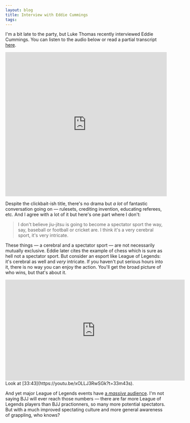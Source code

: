 ```yaml
---
layout: blog
title: Interview with Eddie Cummings
tags: 
---
```

I'm a bit late to the party, but Luke Thomas recently interviewed Eddie Cummings. You can listen to the audio below or read a partial transcript [here](http://www.mmafighting.com/2015/8/28/9221527/eddie-cummings-on-why-hes-a-scathing-indictment-of-how-jiu-jitsu).

<iframe width="100%" height="450" scrolling="no" frameborder="no" src="https://w.soundcloud.com/player/?url=https%3A//api.soundcloud.com/tracks/221318135&amp;auto_play=false&amp;hide_related=false&amp;show_comments=true&amp;show_user=true&amp;show_reposts=false&amp;visual=true"></iframe>

Despite the clickbait-ish title, there's no drama but *a lot* of fantastic conversation going on — rulesets, crediting invention, educating referees, etc. And I agree with a lot of it but here's one part where I don't:

> I don't believe jiu-jitsu is going to become a spectator sport the way, say, baseball or football or cricket are. I think it's a very cerebral sport, it's very intricate.

These things — a cerebral and a spectator sport — are not necessarily mutually exclusive. Eddie later cites the example of chess which is sure as hell not a spectator sport. But consider an esport like League of Legends: it's cerebral as well and *very* intricate. If you haven't put serious hours into it, there is no way you can enjoy the action. You'll get the broad picture of who wins, but that's about it.

<iframe width="560" height="315" src="https://www.youtube.com/embed/xOLLJ3RwSGk" frameborder="0" allowfullscreen></iframe>
Look at [33:43](https://youtu.be/xOLLJ3RwSGk?t=33m43s).

And yet major League of Legends events have [a *massive* audience](http://www.theverge.com/2013/11/19/5123724/league-of-legends-world-championship-32-million-viewers). I'm not saying BJJ will ever reach those numbers — there are far more League of Legends players than BJJ practionners, so many more potential spectators. But with a much improved spectating culture and more general awareness of grappling, who knows?